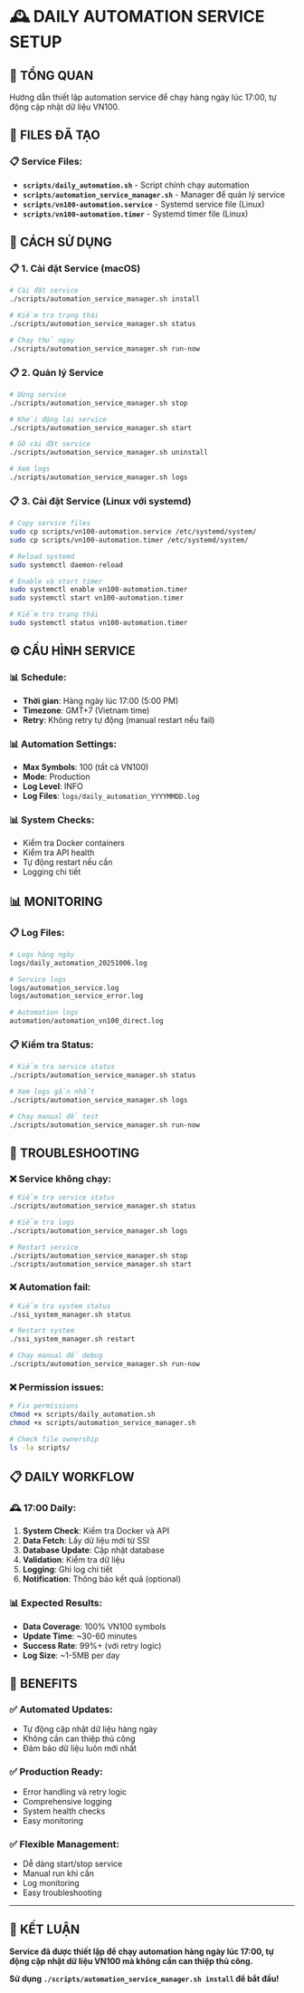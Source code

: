 # 🕰️ DAILY AUTOMATION SERVICE SETUP

## 🎯 TỔNG QUAN

Hướng dẫn thiết lập automation service để chạy hàng ngày lúc 17:00, tự động cập nhật dữ liệu VN100.

## 📁 FILES ĐÃ TẠO

### **📋 Service Files:**
- **`scripts/daily_automation.sh`** - Script chính chạy automation
- **`scripts/automation_service_manager.sh`** - Manager để quản lý service
- **`scripts/vn100-automation.service`** - Systemd service file (Linux)
- **`scripts/vn100-automation.timer`** - Systemd timer file (Linux)

## 🚀 CÁCH SỬ DỤNG

### **📋 1. Cài đặt Service (macOS)**

```bash
# Cài đặt service
./scripts/automation_service_manager.sh install

# Kiểm tra trạng thái
./scripts/automation_service_manager.sh status

# Chạy thử ngay
./scripts/automation_service_manager.sh run-now
```

### **📋 2. Quản lý Service**

```bash
# Dừng service
./scripts/automation_service_manager.sh stop

# Khởi động lại service
./scripts/automation_service_manager.sh start

# Gỡ cài đặt service
./scripts/automation_service_manager.sh uninstall

# Xem logs
./scripts/automation_service_manager.sh logs
```

### **📋 3. Cài đặt Service (Linux với systemd)**

```bash
# Copy service files
sudo cp scripts/vn100-automation.service /etc/systemd/system/
sudo cp scripts/vn100-automation.timer /etc/systemd/system/

# Reload systemd
sudo systemctl daemon-reload

# Enable và start timer
sudo systemctl enable vn100-automation.timer
sudo systemctl start vn100-automation.timer

# Kiểm tra trạng thái
sudo systemctl status vn100-automation.timer
```

## ⚙️ CẤU HÌNH SERVICE

### **📊 Schedule:**
- **Thời gian**: Hàng ngày lúc 17:00 (5:00 PM)
- **Timezone**: GMT+7 (Vietnam time)
- **Retry**: Không retry tự động (manual restart nếu fail)

### **📊 Automation Settings:**
- **Max Symbols**: 100 (tất cả VN100)
- **Mode**: Production
- **Log Level**: INFO
- **Log Files**: `logs/daily_automation_YYYYMMDD.log`

### **📊 System Checks:**
- Kiểm tra Docker containers
- Kiểm tra API health
- Tự động restart nếu cần
- Logging chi tiết

## 📊 MONITORING

### **📋 Log Files:**
```bash
# Logs hàng ngày
logs/daily_automation_20251006.log

# Service logs
logs/automation_service.log
logs/automation_service_error.log

# Automation logs
automation/automation_vn100_direct.log
```

### **📋 Kiểm tra Status:**
```bash
# Kiểm tra service status
./scripts/automation_service_manager.sh status

# Xem logs gần nhất
./scripts/automation_service_manager.sh logs

# Chạy manual để test
./scripts/automation_service_manager.sh run-now
```

## 🔧 TROUBLESHOOTING

### **❌ Service không chạy:**
```bash
# Kiểm tra service status
./scripts/automation_service_manager.sh status

# Kiểm tra logs
./scripts/automation_service_manager.sh logs

# Restart service
./scripts/automation_service_manager.sh stop
./scripts/automation_service_manager.sh start
```

### **❌ Automation fail:**
```bash
# Kiểm tra system status
./ssi_system_manager.sh status

# Restart system
./ssi_system_manager.sh restart

# Chạy manual để debug
./scripts/automation_service_manager.sh run-now
```

### **❌ Permission issues:**
```bash
# Fix permissions
chmod +x scripts/daily_automation.sh
chmod +x scripts/automation_service_manager.sh

# Check file ownership
ls -la scripts/
```

## 📋 DAILY WORKFLOW

### **🕰️ 17:00 Daily:**
1. **System Check**: Kiểm tra Docker và API
2. **Data Fetch**: Lấy dữ liệu mới từ SSI
3. **Database Update**: Cập nhật database
4. **Validation**: Kiểm tra dữ liệu
5. **Logging**: Ghi log chi tiết
6. **Notification**: Thông báo kết quả (optional)

### **📊 Expected Results:**
- **Data Coverage**: 100% VN100 symbols
- **Update Time**: ~30-60 minutes
- **Success Rate**: 99%+ (với retry logic)
- **Log Size**: ~1-5MB per day

## 🎯 BENEFITS

### **✅ Automated Updates:**
- Tự động cập nhật dữ liệu hàng ngày
- Không cần can thiệp thủ công
- Đảm bảo dữ liệu luôn mới nhất

### **✅ Production Ready:**
- Error handling và retry logic
- Comprehensive logging
- System health checks
- Easy monitoring

### **✅ Flexible Management:**
- Dễ dàng start/stop service
- Manual run khi cần
- Log monitoring
- Easy troubleshooting

---

## 🎉 KẾT LUẬN

**Service đã được thiết lập để chạy automation hàng ngày lúc 17:00, tự động cập nhật dữ liệu VN100 mà không cần can thiệp thủ công.**

**Sử dụng `./scripts/automation_service_manager.sh install` để bắt đầu!**
